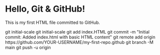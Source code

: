 
<!DOCTYPE html>
<html lang="en">
<head>
  <meta charset="UTF-8">
  <meta name="viewport" content="width=device-width, initial-scale=1.0">
  <title>My First GitHub Page</title>
</head>
<body>
  <h1>Hello, Git & GitHub!</h1>
  <p>This is my first HTML file committed to GitHub.</p>
</body>
</html>
git initial-scale
git initial-scale
git add index.HTML
git commit -m "Initial commit: Added index.html with basic HTML content"
git remote add origin https://github.com/YOUR-USERNAME/my-first-repo.github
git branch -M main
git push -u origin <!DOCTYPE HTML PUBLIC "-//W3C//DTD HTML 4.01 Transitional//EN"
"http://www.w3.org/TR/html4/loose.dtd">
